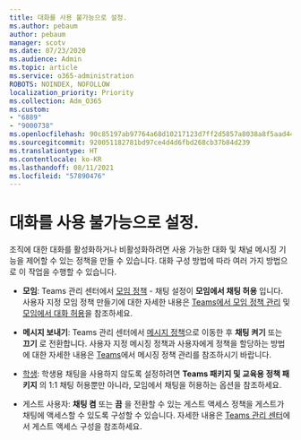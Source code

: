 ```yaml
---
title: 대화를 사용 불가능으로 설정.
ms.author: pebaum
author: pebaum
manager: scotv
ms.date: 07/23/2020
ms.audience: Admin
ms.topic: article
ms.service: o365-administration
ROBOTS: NOINDEX, NOFOLLOW
localization_priority: Priority
ms.collection: Adm_O365
ms.custom:
- "6889"
- "9000738"
ms.openlocfilehash: 90c85197ab97764a68d10217123d7ff2d5857a8038a8f5aad44c0992063e4ef8
ms.sourcegitcommit: 920051182781bd97ce4d4d6fbd268cb37b84d239
ms.translationtype: HT
ms.contentlocale: ko-KR
ms.lasthandoff: 08/11/2021
ms.locfileid: "57890476"
---
```

# <a name="disable-chat"></a>대화를 사용 불가능으로 설정.

조직에 대한 대화를 활성화하거나 비활성화하려면 사용 가능한 대화 및 채널 메시징 기능을 제어할 수 있는 정책을 만들 수 있습니다. 대화 구성 방법에 따라 여러 가지 방법으로 이 작업을 수행할 수 있습니다.

- **모임**: Teams 관리 센터에서 [모임 정책](https://admin.teams.microsoft.com/) - 채팅 설정이 **모임에서 채팅 허용** 입니다. 사용자 지정 모임 정책 만들기에 대한 자세한 내용은 [Teams에서 모임 정책 관리](https://docs.microsoft.com/microsoftteams/meeting-policies-in-teams) 및 [모임에서 대화 허용](https://docs.microsoft.com/microsoftteams/meeting-policies-in-teams#allow-chat-in-meetings)을 참조하세요.

- **메시지 보내기**: Teams 관리 센터에서 [메시지 정책](https://admin.teams.microsoft.com/)으로 이동한 후 **채팅 켜기** 또는 **끄기** 로 전환합니다. 사용자 지정 메시징 정책과 사용자에게 정책을 할당하는 방법에 대한 자세한 내용은 [Teams](https://docs.microsoft.com/microsoftteams/messaging-policies-in-teams)에서 메시징 정책 관리를 참조하시기 바랍니다.

- [학생](https://docs.microsoft.com/microsoftteams/policy-packages-edu): 학생용 채팅을 사용하지 않도록 설정하려면 **Teams 패키지 및 교육용 정책 패키지** 의 1:1 채팅 허용뿐만 아니라, 모임에서 채팅을 허용하는 옵션을 참조하세요. 

- 게스트 사용자: **채팅 켬** 또는 **끔** 을 전환할 수 있는 게스트 액세스 정책을 게스트가 채팅에 액세스할 수 있도록 구성할 수 있습니다. 자세한 내용은 [Teams 관리 센터](https://docs.microsoft.com/microsoftteams/set-up-guests#configure-guest-access-in-the-teams-admin-center)에서 게스트 액세스 구성을 참조하세요.




